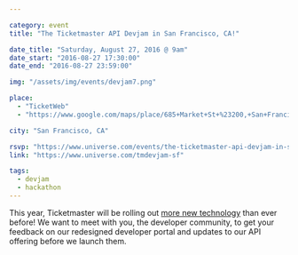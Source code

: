 ```yaml
---

category: event
title: "The Ticketmaster API Devjam in San Francisco, CA!"

date_title: "Saturday, August 27, 2016 @ 9am"
date_start: "2016-08-27 17:30:00"
date_end: "2016-08-27 23:59:00"

img: "/assets/img/events/devjam7.png"

place: 
  - "TicketWeb"
  - "https://www.google.com/maps/place/685+Market+St+%23200,+San+Francisco,+CA+94103/@37.7876553,-122.4033073,19z/data=!3m1!4b1!4m2!3m1!1s0x8085808814a1b309:0xaa9564ec35d3ec53"

city: "San Francisco, CA"

rsvp: "https://www.universe.com/events/the-ticketmaster-api-devjam-in-san-francisco-ca-tickets-san-francisco-N35CPS"
link: "https://www.universe.com/tmdevjam-sf"

tags: 
  - devjam
  - hackathon
---
```


This year, Ticketmaster will be rolling out [more new technology](https://medium.com/ticketmaster-tech/open-platform-at-ticketmaster-e1f3b05cd417) than ever before! We want to meet with you, the developer community, to get your feedback on our redesigned developer portal and updates to our API offering before we launch them.
